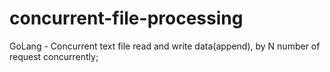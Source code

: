 # concurrent-file-processing
GoLang - Concurrent text file read and write data(append), by N number of request concurrently;
